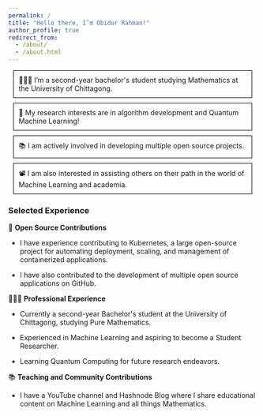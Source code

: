 ```yaml
---
permalink: /
title: "Hello there, I’m Obidur Rahman!"
author_profile: true
redirect_from: 
  - /about/
  - /about.html
---
```


<p style="border: 1px solid black; padding: 10px; margin: 10px"> 👨🏻‍💻 I’m a second-year bachelor's student studying Mathematics at the University of Chittagong. </p>
<p style="border: 1px solid black; padding: 10px; margin: 10px"> 🔬 My research interests are in algorithm development and Quantum Machine Learning!</p>
<p style="border: 1px solid black; padding: 10px; margin: 10px"> 📚 I am actively involved in developing multiple open source projects. </p>
<p style="border: 1px solid black; padding: 10px; margin: 10px"> 📽️ I am also interested in assisting others on their path in the world of Machine Learning and academia. </p>


### Selected Experience

🤖 **Open Source Contributions**
* I have experience contributing to Kubernetes, a large open-source project for automating deployment, scaling, and management of containerized applications.

* I have also contributed to the development of multiple open source applications on GitHub.

👨🏻‍🔬 **Professional Experience**
* Currently a second-year Bachelor's student at the University of Chittagong, studying Pure Mathematics.

* Experienced in Machine Learning and aspiring to become a Student Researcher.

* Learning Quantum Computing for future research endeavors.

📚 **Teaching and Community Contributions**
* I have a YouTube channel and Hashnode Blog where I share educational content on Machine Learning and all things Mathematics.
